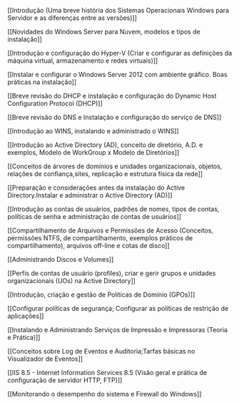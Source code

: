 [[Introdução (Uma breve história dos Sistemas Operacionais Windows para Servidor e as diferenças entre as versões)]]

[[Novidades do Windows Server para Nuvem, modelos e tipos de instalação]]

[[Introdução e configuração do Hyper-V (Criar e configurar as definições da máquina virtual, armazenamento e redes virtuais)]]

[[Instalar e configurar o Windows Server 2012 com ambiente gráfico. Boas práticas na instalação]]

[[Breve revisão do DHCP e instalação e configuração do Dynamic Host Configuration Protocol (DHCP)]]

[[Breve revisão do DNS e Instalação e configuração do serviço de DNS]]

[[Introdução ao WINS, instalando e administrado o WINS]]

[[Introdução ao Active Directory (AD), conceito de diretório, A.D. e exemplos, Modelo de WorkGroup x Modelo de Diretórios]]

[[Conceitos de árvores de domínios e unidades organizacionais, objetos, relações de confiança,sites, replicação e estrutura física da rede]]

[[Preparação e considerações antes da instalação do Active Directory.Instalar e administrar o Active Directory (AD)]]

[[Introdução as contas de usuários, padrões de nomes, tipos de contas, políticas de senha e administração de contas de usuários]]

[[Compartilhamento de Arquivos e Permissões de Acesso (Conceitos, permissões NTFS, de compartilhamento, exemplos práticos de compartilhamento), arquivos off-line e cotas de disco]]

[[Administrando Discos e Volumes]]

[[Perfis de contas de usuário (profiles), criar e gerir grupos e unidades organizacionais (UOs) na Active Directory]]

[[Introdução, criação e gestão de Politicas de Domínio (GPOs)]]

[[Configurar políticas de segurança; Configurar as políticas de restrição de aplicações]]

[[Instalando e Administrando Serviços de Impressão e Impressoras (Teoria e Prática)]]

[[Conceitos sobre Log de Eventos e Auditoria;Tarfas básicas no Visualizador de Eventos]]

[[IIS 8.5 - Internet Information Services 8.5 (Visão geral e prática de configuração de servidor HTTP, FTP)]]

[[Monitorando o desempenho do sistema e Firewall do Windows]]
